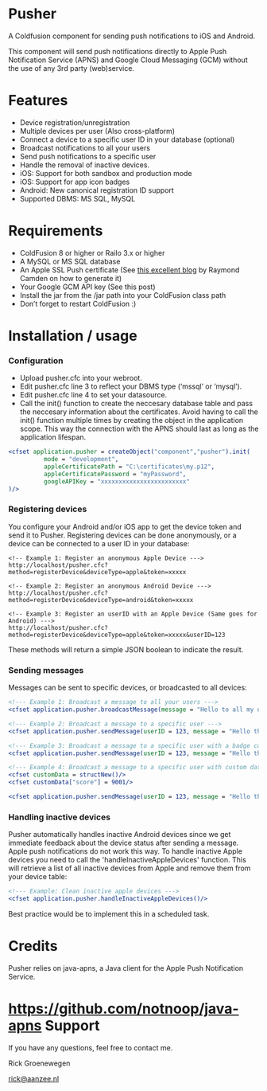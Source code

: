 Pusher
======

A Coldfusion component for sending push notifications to iOS and Android.

This component will send push notifications directly to Apple Push Notification Service (APNS) and Google Cloud Messaging (GCM) without the use of any 3rd party (web)service.

Features
=========

+ Device registration/unregistration
+ Multiple devices per user (Also cross-platform)
+ Connect a device to a specific user ID in your database (optional)
+ Broadcast notifications to all your users
+ Send push notifications to a specific user
+ Handle the removal of inactive devices.
+ iOS: Support for both sandbox and production mode
+ iOS: Support for app icon badges
+ Android: New canonical registration ID support
+ Supported DBMS: MS SQL, MySQL

Requirements
=========

+ ColdFusion 8 or higher or Railo 3.x or higher
+ A MySQL or MS SQL database
+ An Apple SSL Push certificate (See [this excellent blog](http://www.raymondcamden.com/index.cfm/2010/9/13/Guest-Post-Apple-Push-Notifications-From-ColdFusion-in-Ten-Minutes-or-Less) by Raymond Camden on how to generate it)
+ Your Google GCM API key (See this post)
+ Install the jar from the /jar path into your ColdFusion class path
+ Don’t forget to restart ColdFusion :)

Installation / usage
=========

### Configuration

+ Upload pusher.cfc into your webroot.
+ Edit pusher.cfc line 3 to reflect your DBMS type (‘mssql’ or ‘mysql’).
+ Edit pusher.cfc line 4 to set your datasource.
+ Call the init() function to create the neccesary database table and pass the neccesary information about the certificates. Avoid having to call the init() function multiple times by creating the object in the application scope. This way the connection with the APNS should last as long as the application lifespan.

```cfm
<cfset application.pusher = createObject("component","pusher").init(
          mode = "development",
          appleCertificatePath = "C:\certificates\my.p12",
          appleCertificatePassword = "myPassword",
          googleAPIKey = "xxxxxxxxxxxxxxxxxxxxxxxx"
)/>
```

### Registering devices
You configure your Android and/or iOS app to get the device token and send it to Pusher. Registering devices can be done anonymously, or a device can be connected to a user ID in your database:

```
<!-- Example 1: Register an anonymous Apple Device --->
http://localhost/pusher.cfc?method=registerDevice&deviceType=apple&token=xxxxx

<!-- Example 2: Register an anonymous Android Device --->
http://localhost/pusher.cfc?method=registerDevice&deviceType=android&token=xxxxx

<!-- Example 3: Register an userID with an Apple Device (Same goes for Android) --->
http://localhost/pusher.cfc?method=registerDevice&deviceType=apple&token=xxxxx&userID=123
```

These methods will return a simple JSON boolean to indicate the result.

### Sending messages

Messages can be sent to specific devices, or broadcasted to all devices:

```cfm
<!--- Example 1: Broadcast a message to all your users --->
<cfset application.pusher.broadcastMessage(message = "Hello to all my users!")/>

<!--- Example 2: Broadcast a message to a specific user --->
<cfset application.pusher.sendMessage(userID = 123, message = "Hello there!")/>

<!--- Example 3: Broadcast a message to a specific user with a badge counter update --->
<cfset application.pusher.sendMessage(userID = 123, message = "Hello there!", badgeTotal = 3)/>

<!--- Example 4: Broadcast a message to a specific user with custom data (Android only) --->
<cfset customData = structNew()/>
<cfset customData["score"] = 9001/>

<cfset application.pusher.sendMessage(userID = 123, message = "Hello there!", data = customData/>
```

### Handling inactive devices

Pusher automatically handles inactive Android devices since we get immediate feedback about the device status after sending a message. Apple push notifications do not work this way. To handle inactive Apple devices you need to call the 'handleInactiveAppleDevices' function. This will retrieve a list of all inactive devices from Apple and remove them from your device table:

```cfm
<!--- Example: Clean inactive apple devices --->
<cfset application.pusher.handleInactiveAppleDevices()/>
```

Best practice would be to implement this in a scheduled task.

Credits
=========
Pusher relies on java-apns, a Java client for the Apple Push Notification Service.

https://github.com/notnoop/java-apns
Support
=======
If you have any questions, feel free to contact me.

Rick Groenewegen

rick@aanzee.nl








